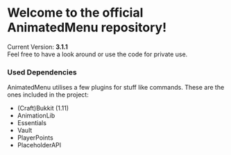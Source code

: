 # Welcome to the official AnimatedMenu repository! #

<!-- Format used by old versions to check for update, will be removed sometime -->
Current Version: <b>3.1.1</b><br>
Feel free to have a look around or use the code for private use.

### Used Dependencies ###
AnimatedMenu utilises a few plugins for stuff like commands. These are the ones included in the project:

- (Craft)Bukkit (1.11)
- AnimationLib
- Essentials
- Vault
- PlayerPoints
- PlaceholderAPI
